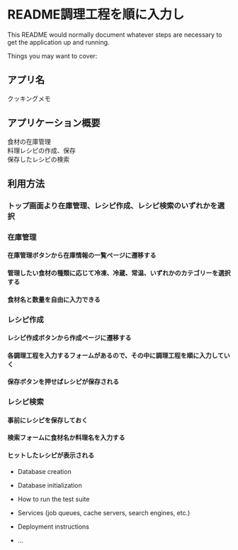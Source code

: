 # README調理工程を順に入力し

This README would normally document whatever steps are necessary to get the
application up and running.

Things you may want to cover:

## アプリ名  
  クッキングメモ

## アプリケーション概要  
  食材の在庫管理  
  料理レシピの作成、保存  
  保存したレシピの検索  

## 利用方法  
  ### トップ画面より在庫管理、レシピ作成、レシピ検索のいずれかを選択  
  ### 在庫管理  
  #### 在庫管理ボタンから在庫情報の一覧ページに遷移する  
  #### 管理したい食材の種類に応じて冷凍、冷蔵、常温、いずれかのカテゴリーを選択する  
  #### 食材名と数量を自由に入力できる  
  ### レシピ作成  
  #### レシピ作成ボタンから作成ページに遷移する  
  #### 各調理工程を入力するフォームがあるので、その中に調理工程を順に入力していく  
  #### 保存ボタンを押せばレシピが保存される  
  ### レシピ検索  
  #### 事前にレシピを保存しておく  
  #### 検索フォームに食材名か料理名を入力する  
  #### ヒットしたレシピが表示される  
  

* Database creation

* Database initialization

* How to run the test suite

* Services (job queues, cache servers, search engines, etc.)

* Deployment instructions

* ...
